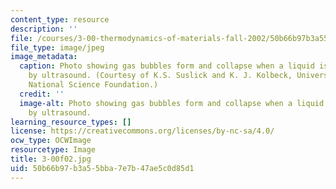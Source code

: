 ```yaml
---
content_type: resource
description: ''
file: /courses/3-00-thermodynamics-of-materials-fall-2002/50b66b97b3a55bba7e7b47ae5c0d85d1_3-00f02.jpg
file_type: image/jpeg
image_metadata:
  caption: Photo showing gas bubbles form and collapse when a liquid is energized
    by ultrasound. (Courtesy of K.S. Suslick and K. J. Kolbeck, University of Illinois;
    National Science Foundation.)
  credit: ''
  image-alt: Photo showing gas bubbles form and collapse when a liquid is energized
    by ultrasound.
learning_resource_types: []
license: https://creativecommons.org/licenses/by-nc-sa/4.0/
ocw_type: OCWImage
resourcetype: Image
title: 3-00f02.jpg
uid: 50b66b97-b3a5-5bba-7e7b-47ae5c0d85d1
---
```

